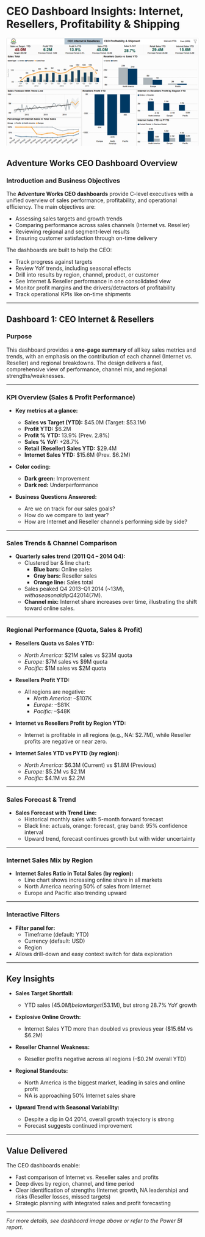 
# CEO Dashboard Insights: Internet, Resellers, Profitability & Shipping

![CEO Internet & Resellers Dashboard Overview](3bdff239-ca92-4ab9-8427-f6a075834606.png)

## Adventure Works CEO Dashboard Overview

### Introduction and Business Objectives

The **Adventure Works CEO dashboards** provide C-level executives with a unified overview of sales performance, profitability, and operational efficiency. The main objectives are:

- Assessing sales targets and growth trends  
- Comparing performance across sales channels (Internet vs. Reseller)  
- Reviewing regional and segment-level results  
- Ensuring customer satisfaction through on-time delivery

The dashboards are built to help the CEO:
- Track progress against targets  
- Review YoY trends, including seasonal effects  
- Drill into results by region, channel, product, or customer  
- See Internet & Reseller performance in one consolidated view  
- Monitor profit margins and the drivers/detractors of profitability  
- Track operational KPIs like on-time shipments

---

## Dashboard 1: CEO Internet & Resellers

### Purpose

This dashboard provides a **one-page summary** of all key sales metrics and trends, with an emphasis on the contribution of each channel (Internet vs. Reseller) and regional breakdowns. The design delivers a fast, comprehensive view of performance, channel mix, and regional strengths/weaknesses.

---

### KPI Overview (Sales & Profit Performance)

- **Key metrics at a glance:**  
  - **Sales vs Target (YTD):** $45.0M (Target: $53.1M)  
  - **Profit YTD:** $6.2M  
  - **Profit % YTD:** 13.9% (Prev. 2.8%)  
  - **Sales % YoY:** +28.7%  
  - **Retail (Reseller) Sales YTD:** $29.4M  
  - **Internet Sales YTD:** $15.6M (Prev. $6.2M)  

- **Color coding:**  
  - **Dark green:** Improvement  
  - **Dark red:** Underperformance

- **Business Questions Answered:**  
  - Are we on track for our sales goals?  
  - How do we compare to last year?  
  - How are Internet and Reseller channels performing side by side?

---

### Sales Trends & Channel Comparison

- **Quarterly sales trend (2011 Q4 – 2014 Q4):**  
  - Clustered bar & line chart:  
    - **Blue bars:** Online sales  
    - **Gray bars:** Reseller sales  
    - **Orange line:** Sales total  
  - Sales peaked Q4 2013–Q1 2014 (~$13M), with a seasonal dip Q4 2014 ($7M).
  - **Channel mix:** Internet share increases over time, illustrating the shift toward online sales.

---

### Regional Performance (Quota, Sales & Profit)

- **Resellers Quota vs Sales YTD:**  
  - *North America:* $21M sales vs $23M quota  
  - *Europe:* $7M sales vs $9M quota  
  - *Pacific:* $1M sales vs $2M quota  

- **Resellers Profit YTD:**  
  - All regions are negative:  
    - *North America:* –$107K  
    - *Europe:* –$81K  
    - *Pacific:* –$48K  

- **Internet vs Resellers Profit by Region YTD:**  
  - Internet is profitable in all regions (e.g., NA: $2.7M), while Reseller profits are negative or near zero.

- **Internet Sales YTD vs PYTD (by region):**  
  - *North America:* $6.3M (Current) vs $1.8M (Previous)  
  - *Europe:* $5.2M vs $2.1M  
  - *Pacific:* $4.1M vs $2.2M  

---

### Sales Forecast & Trend

- **Sales Forecast with Trend Line:**  
  - Historical monthly sales with 5-month forward forecast  
  - Black line: actuals, orange: forecast, gray band: 95% confidence interval  
  - Upward trend, forecast continues growth but with wider uncertainty

---

### Internet Sales Mix by Region

- **Internet Sales Ratio in Total Sales (by region):**  
  - Line chart shows increasing online share in all markets  
  - North America nearing 50% of sales from Internet  
  - Europe and Pacific also trending upward

---

### Interactive Filters

- **Filter panel for:**  
  - Timeframe (default: YTD)  
  - Currency (default: USD)  
  - Region  
- Allows drill-down and easy context switch for data exploration

---

## Key Insights

- **Sales Target Shortfall:**  
  - YTD sales ($45.0M) below target ($53.1M), but strong 28.7% YoY growth

- **Explosive Online Growth:**  
  - Internet Sales YTD more than doubled vs previous year ($15.6M vs $6.2M)

- **Reseller Channel Weakness:**  
  - Reseller profits negative across all regions (–$0.2M overall YTD)
  
- **Regional Standouts:**  
  - North America is the biggest market, leading in sales and online profit  
  - NA is approaching 50% Internet sales share

- **Upward Trend with Seasonal Variability:**  
  - Despite a dip in Q4 2014, overall growth trajectory is strong  
  - Forecast suggests continued improvement

---

## Value Delivered

The CEO dashboards enable:
- Fast comparison of Internet vs. Reseller sales and profits  
- Deep dives by region, channel, and time period  
- Clear identification of strengths (Internet growth, NA leadership) and risks (Reseller losses, missed targets)
- Strategic planning with integrated sales and profit forecasting

---

*For more details, see dashboard image above or refer to the Power BI report.*
